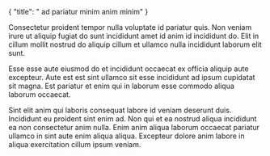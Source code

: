 {
  "title": " ad pariatur minim anim minim"
}

Consectetur proident tempor nulla voluptate id pariatur quis. Non veniam irure ut aliquip fugiat do sunt incididunt amet id anim id incididunt do. Elit in cillum mollit nostrud do aliquip cillum et ullamco nulla incididunt laborum elit sunt.

Esse esse aute eiusmod do et incididunt occaecat ex officia aliquip aute excepteur. Aute est est sint ullamco sit esse incididunt ad ipsum cupidatat sit magna. Est pariatur et enim qui in laborum esse commodo aliqua laborum occaecat.

Sint elit anim qui laboris consequat labore id veniam deserunt duis. Incididunt eu proident sint enim ad. Non qui et ea nostrud aliqua incididunt ea non consectetur anim nulla. Enim anim aliqua laborum occaecat pariatur ullamco in sint aute enim aliqua aliqua. Excepteur dolore anim labore in aliqua exercitation cillum ipsum veniam.